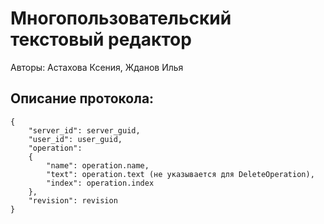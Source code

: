 # Многопользовательский текстовый редактор  

Авторы: Астахова Ксения, Жданов Илья  

## Описание протокола:  
```
{
    "server_id": server_guid,
    "user_id": user_guid,
    "operation": 
    {
        "name": operation.name,
        "text": operation.text (не указывается для DeleteOperation),
        "index": operation.index
    },
    "revision": revision
}
